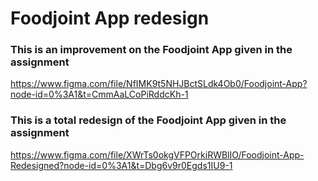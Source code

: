 # Foodjoint App redesign

### This is an improvement on the Foodjoint App given in the assignment
https://www.figma.com/file/NfIMK9t5NHJBctSLdk4Ob0/Foodjoint-App?node-id=0%3A1&t=CmmAaLCoPiRddcKh-1

### This is a total redesign of the Foodjoint App given in the assignment
https://www.figma.com/file/XWrTs0okgVFPOrkiRWBlIO/Foodjoint-App-Redesigned?node-id=0%3A1&t=Dbg6v9r0Egds1IU9-1
